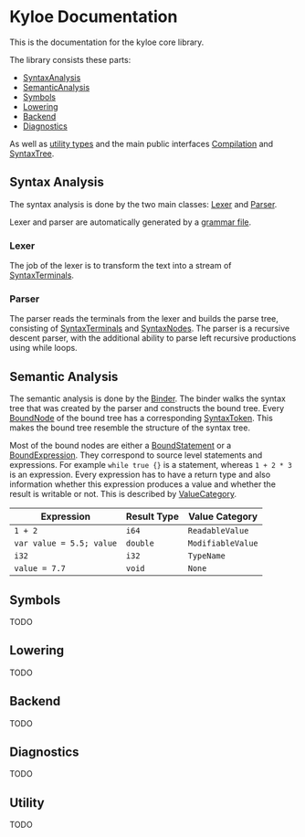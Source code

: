 # Kyloe Documentation

This is the documentation for the kyloe core library.

The library consists these parts:
- [SyntaxAnalysis](#syntax-analysis)
- [SemanticAnalysis](#semantic-analysis)
- [Symbols](#symbols)
- [Lowering](#lowering)
- [Backend](#backend)
- [Diagnostics](#diagnostics)

As well as [utility types](#utility) and the main public interfaces [Compilation](../kyloe/src/Compilation.cs) and [SyntaxTree](../kyloe/src/SyntaxTree.cs).


## Syntax Analysis

The syntax analysis is done by the two main classes: [Lexer](../kyloe/src/SyntaxAnalysis/Generated/Lexer.cs) and [Parser](../kyloe/src/SyntaxAnalysis/Generated/Parser.cs).

Lexer and parser are automatically generated by a [grammar file](../kyloe/src/SyntaxAnalysis/grammar.def).

### Lexer
The job of the lexer is to transform the text into a stream of [SyntaxTerminals](../kyloe/src/SyntaxAnalysis/Generated/SyntaxTerminal.cs).

### Parser
The parser reads the terminals from the lexer and builds the parse tree, consisting of [SyntaxTerminals](../kyloe/src/SyntaxAnalysis/Generated/SyntaxTerminal.cs) and [SyntaxNodes](../kyloe/src/SyntaxAnalysis/Generated/SyntaxNode.cs). The parser is a recursive descent parser, with the additional ability to parse left recursive productions using while loops.

## Semantic Analysis
The semantic analysis is done by the [Binder](../kyloe/src/SemanticAnalysis/Binder.cs). The binder walks the syntax tree that was created by the parser and constructs the bound tree. Every [BoundNode](../kyloe/src/SemanticAnalysis/BoundTree/BoundNode.cs) of the bound tree has a corresponding [SyntaxToken](../kyloe/src/SyntaxAnalysis/Generated/SyntaxToken.cs). This makes the bound tree resemble the structure of the syntax tree.

Most of the bound nodes are either a [BoundStatement](../kyloe/src/SemanticAnalysis/BoundTree/BoundStatement.cs) or a [BoundExpression](../kyloe/src/SemanticAnalysis/BoundTree/BoundExpression.cs). They correspond to source level statements and expressions. For example `while true {}` is a statement, whereas `1 + 2 * 3` is an expression. Every expression has to have a return type and also information whether this expression produces a value and whether the result is writable or not. This is described by [ValueCategory](../kyloe/src/SemanticAnalysis/ValueCategory.cs). 

Expression | Result Type | Value Category
---|---|---
`1 + 2` | `i64` | `ReadableValue`
`var value = 5.5; value` | `double` | `ModifiableValue`
`i32` | `i32` | `TypeName`
`value = 7.7` | `void` |  `None`

## Symbols
TODO

## Lowering
TODO

## Backend
TODO

## Diagnostics
TODO

## Utility
TODO
